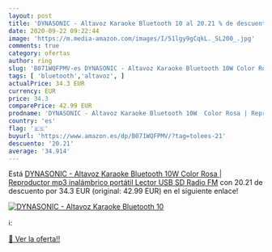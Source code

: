```yaml
---
layout: post
title: 'DYNASONIC - Altavoz Karaoke Bluetooth 10 al 20.21 % de descuento'
date: 2020-09-22 09:22:44
image: 'https://m.media-amazon.com/images/I/51lgy9gCqkL._SL200_.jpg'
comments: true
category: ofertas
author: ring
slug: 'B071WQFPMV-es DYNASONIC - Altavoz Karaoke Bluetooth 10W Color Rosa |...'
tags: [ 'bluetooth','altavoz', ]
actualPrice: 34.3 EUR
currency: EUR
price: 34.3
comparePrice: 42.99 EUR
prodname: 'DYNASONIC - Altavoz Karaoke Bluetooth 10W  Color Rosa | Reproductor mp3 inalámbrico portátil  Lector USB SD  Radio FM'
country: 'es'
flag: '🇪🇸'
buyurl: 'https://www.amazon.es/dp/B071WQFPMV/?tag=tolees-21'
descuento: '20.21'
average: '34.914'
---
```


Está [DYNASONIC - Altavoz Karaoke Bluetooth 10W  Color Rosa | Reproductor mp3 inalámbrico portátil  Lector USB SD  Radio FM](https://www.amazon.es/dp/B071WQFPMV/?tag=tolees-21) con 20.21 de descuento por 34.3 EUR (original: 42.99 EUR) en el siguiente enlace!

[![DYNASONIC - Altavoz Karaoke Bluetooth 10](https://m.media-amazon.com/images/I/51lgy9gCqkL._SL200_.jpg)](https://www.amazon.es/dp/B071WQFPMV/?tag=tolees-21)

ℹ️:


[🛒 Ver la oferta!!](https://www.amazon.es/dp/B071WQFPMV/?tag=tolees-21)
